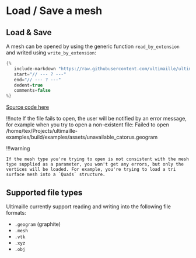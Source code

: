 # Load / Save a mesh

## Load & Save

A mesh can be opened by using the generic function `read_by_extension` and writed using `write_by_extension`:

```cpp
{%
   include-markdown "https://raw.githubusercontent.com/ultimaille/ultimaille-examples/master/examples/open_save_mesh.cpp"
   start="// --- ? ---"
   end="// --- ? ---"
   dedent=true
   comments=false
%}
```

[Source code here](https://github.com/ultimaille/ultimaille-examples/blob/master/examples/open_save_mesh.cpp)

!!!note
    If the file fails to open, the user will be notified by an error message, for example when you try to open a non-existent file:
    Failed to open /home/tex/Projects/ultimaille-examples/build/examples/assets/unavailable_catorus.geogram

!!!warning

    If the mesh type you're trying to open is not consistent with the mesh type supplied as a parameter, you won't get any errors, but only the vertices will be loaded. For example, you're trying to load a tri surface mesh into a `Quads` structure.


## Supported file types

Ultimaille currently support reading and writing into the following file formats:

 - `.geogram` (graphite)
 - `.mesh`
 - `.vtk`
 - `.xyz`
 - `.obj`